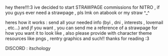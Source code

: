 hey there!!!:3 ive decided to start STRAWPAGE commissions for NITRO , if you guys ever need a strawpage , pls lmk on atabook or my straw ^_^ 

heres how it works : send all your needed info (byi , dni , interests , lovemail , etc...) and jf you want , you can send me a reference of a strawpage for how you want it to look like , also please provide with character theme resources like pngs , rentry graphics and such!!
thanks for reading :3

DISCORD : itschology
